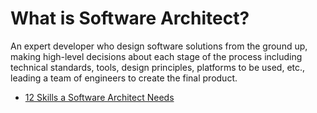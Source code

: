# What is Software Architect?

An expert developer who design software solutions from the ground up, making high-level decisions about each stage of the process including technical standards, tools, design principles, platforms to be used, etc., leading a team of engineers to create the final product.

- [12 Skills a Software Architect Needs](https://www.redhat.com/architect/what-is-software-architect)
